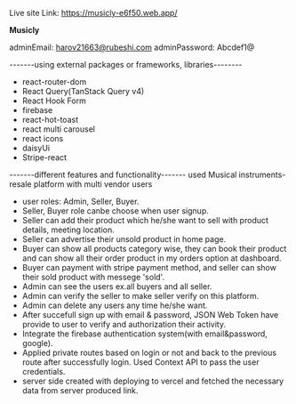 Live site Link: https://musicly-e6f50.web.app/

**Musicly**

adminEmail: harov21663@rubeshi.com adminPassword: Abcdef1@

-------using external packages or frameworks, libraries--------

- react-router-dom 
- React Query(TanStack Query v4) 
- React Hook Form 
- firebase 
- react-hot-toast 
- react multi carousel 
- react icons 
- daisyUi 
- Stripe-react

-------different features and functionality------- used Musical instruments-resale platform with multi vendor users

- user roles: Admin, Seller, Buyer.
- Seller, Buyer role canbe choose when user signup.
- Seller can add their product which he/she want to sell with product details, meeting location.
- Seller can advertise their unsold product in home page.
- Buyer can show all products category wise, they can book their product and can show all their order product in my orders option at         dashboard.
- Buyer can payment with stripe payment method, and seller can show their sold product with messege 'sold'.
- Admin can see the users ex.all buyers and all seller.
- Admin can verify the seller to make seller verify on this platform.
- Admin can delete any users any time he/she want.
- After succefull sign up with email & password, JSON Web Token have provide to user to verify and authorization their activity.
- Integrate the firebase authentication system(with email&password, google).
- Applied private routes based on login or not and back to the previous route after successfully login.
Used Context API to pass the user credentials.
- server side created with deploying to vercel and fetched the necessary data from server produced link.
